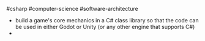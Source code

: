#csharp #computer-science #software-architecture 
- build a game's core mechanics in a C# class library so that the code can be used in either Godot or Unity (or any other engine that supports C#)
- 